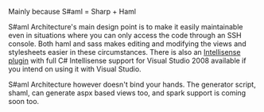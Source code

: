 Mainly because S#aml = Sharp + Haml

S#aml Architecture's main design point is to make it easily maintainable even in situations where you can only access the code through an SSH console. Both haml and sass makes editing and modifying the views and stylesheets easier in these circumstances. There is also an [Intellisense plugin](http://github.com/sztupy/nhamlsense/downloads) with full C# Intellisense support for Visual Studio 2008 available if you intend on using it with Visual Studio.

S#aml Architecture however doesn't bind your hands. The generator script, shaml, can generate aspx based views too, and spark support is coming soon too.